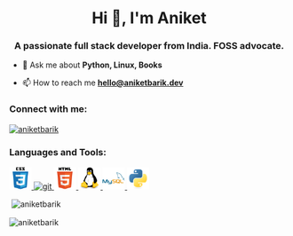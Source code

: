 <h1 align="center">Hi 👋, I'm Aniket</h1>
<h3 align="center">A passionate full stack developer from India. FOSS advocate.</h3>

- 💬 Ask me about **Python, Linux, Books**

- 📫 How to reach me **hello@aniketbarik.dev**

<h3 align="left">Connect with me:</h3>
<p align="left">
<a href="https://linkedin.com/in/aniketbarik" target="blank"><img align="center" src="https://raw.githubusercontent.com/rahuldkjain/github-profile-readme-generator/master/src/images/icons/Social/linked-in-alt.svg" alt="aniketbarik" height="30" width="40" /></a>
</p>

<h3 align="left">Languages and Tools:</h3>
<p align="left"> <a href="https://www.w3schools.com/css/" target="_blank" rel="noreferrer"> <img src="https://raw.githubusercontent.com/devicons/devicon/master/icons/css3/css3-original-wordmark.svg" alt="css3" width="40" height="40"/> </a> <a href="https://git-scm.com/" target="_blank" rel="noreferrer"> <img src="https://www.vectorlogo.zone/logos/git-scm/git-scm-icon.svg" alt="git" width="40" height="40"/> </a> <a href="https://www.w3.org/html/" target="_blank" rel="noreferrer"> <img src="https://raw.githubusercontent.com/devicons/devicon/master/icons/html5/html5-original-wordmark.svg" alt="html5" width="40" height="40"/> </a> <a href="https://www.linux.org/" target="_blank" rel="noreferrer"> <img src="https://raw.githubusercontent.com/devicons/devicon/master/icons/linux/linux-original.svg" alt="linux" width="40" height="40"/> </a> <a href="https://www.mysql.com/" target="_blank" rel="noreferrer"> <img src="https://raw.githubusercontent.com/devicons/devicon/master/icons/mysql/mysql-original-wordmark.svg" alt="mysql" width="40" height="40"/> </a> <a href="https://www.python.org" target="_blank" rel="noreferrer"> <img src="https://raw.githubusercontent.com/devicons/devicon/master/icons/python/python-original.svg" alt="python" width="40" height="40"/> </a> </p>

<p>&nbsp;<img align="center" src="https://github-readme-stats.vercel.app/api?username=aniketbarik&show_icons=true&locale=en" alt="aniketbarik" /></p>

<p><img align="center" src="https://github-readme-streak-stats.herokuapp.com/?user=aniketbarik&" alt="aniketbarik" /></p>


<!--- 👋 Hi, I’m @aniketbarik
- 👀 I’m interested in STEM, reading, and writing.
- 🌱 I’m currently learning Web Development.
- 💞️ I’m looking to collaborate on nothing at the moment.
- 📫 How to reach me ...
-->
<!---
aniketbarik/aniketbarik is a ✨ special ✨ repository because its `README.md` (this file) appears on your GitHub profile.
You can click the Preview link to take a look at your changes.
--->
